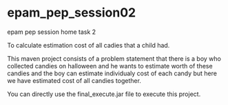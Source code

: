 # epam_pep_session02
epam pep session home task 2

To calculate estimation cost of all cadies that a child had.

This maven project consists of a problem statement that there is a boy who collected candies on halloween and he wants to estimate worth of these candies and the boy can estimate individualy cost of each candy but here we have estimated cost of all candies together.

You can directly use the final_execute.jar file to execute this project.
